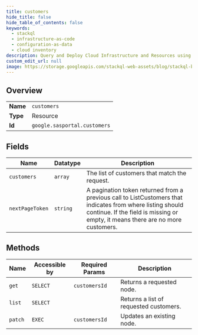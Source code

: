 ```yaml
---
title: customers
hide_title: false
hide_table_of_contents: false
keywords:
  - stackql
  - infrastructure-as-code
  - configuration-as-data
  - cloud inventory
description: Query and Deploy Cloud Infrastructure and Resources using SQL
custom_edit_url: null
image: https://storage.googleapis.com/stackql-web-assets/blog/stackql-blog-post-featured-image.png
---
```

  
    

## Overview
<table><tbody>
<tr><td><b>Name</b></td><td><code>customers</code></td></tr>
<tr><td><b>Type</b></td><td>Resource</td></tr>
<tr><td><b>Id</b></td><td><code>google.sasportal.customers</code></td></tr>
</tbody></table>

## Fields
| Name | Datatype | Description |
| ---- | -------- | ----------- |
| `customers` | `array` | The list of customers that match the request. |
| `nextPageToken` | `string` | A pagination token returned from a previous call to ListCustomers that indicates from where listing should continue. If the field is missing or empty, it means there are no more customers. |
## Methods
| Name | Accessible by | Required Params | Description |
| ---- | ------------- | --------------- | ----------- |
| `get` | `SELECT` | `customersId` | Returns a requested node. |
| `list` | `SELECT` |  | Returns a list of requested customers. |
| `patch` | `EXEC` | `customersId` | Updates an existing node. |
